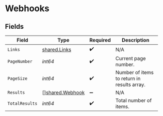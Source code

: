 # Webhooks


## Fields

| Field                                                     | Type                                                      | Required                                                  | Description                                               |
| --------------------------------------------------------- | --------------------------------------------------------- | --------------------------------------------------------- | --------------------------------------------------------- |
| `Links`                                                   | [shared.Links](../../../pkg/models/shared/links.md)       | :heavy_check_mark:                                        | N/A                                                       |
| `PageNumber`                                              | *int64*                                                   | :heavy_check_mark:                                        | Current page number.                                      |
| `PageSize`                                                | *int64*                                                   | :heavy_check_mark:                                        | Number of items to return in results array.               |
| `Results`                                                 | [][shared.Webhook](../../../pkg/models/shared/webhook.md) | :heavy_minus_sign:                                        | N/A                                                       |
| `TotalResults`                                            | *int64*                                                   | :heavy_check_mark:                                        | Total number of items.                                    |